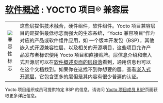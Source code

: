 [软件概述][1] : **YOCTO 项目® 兼容层**
======

|||
|--|----|
|![兼容性标志][2]  | 这些层提供技术融合，硬件组件，软件组件。Yocto 项目兼容层目的是提供最低标志而强大的生态系统，“Yocto 兼容项目”作为对应的产品或软件组件应用，如 一个版本开发包（BSP），其他嵌入式开源兼容性层，以及相关的开源项目，这些项目允许产品发布者标识使用 Yocto 项目和直接贴牌。层信息介绍和嵌入式开源层可以在[软件概述页面的层段落][3]看到，通用信息也可以在这个文档找到。如果你在这找不到你想要的层，查看[嵌入式开源层][4]，它包含更多的层但是其内容有很少普遍的认证。|

Yocto 项目组织成员可提供特定 BSP 的信息。请访问 [Yocto 项目成员 BSP][5]页面获取更多详细信息。 


[1]: https://github.com/guevaraya/Yocto_doc/blob/master/software-overview/software-overview.md
[2]: https://www.yoctoproject.org/wp-content/uploads/2018/03/Yocto-Badge-Update-Participant-2018.png
[3]: https://github.com/guevaraya/Yocto_doc/blob/master/software-overview/software-overview.md
[4]: http://layers.openembedded.org/
[5]: https://www.yoctoproject.org/software-overview/layers/bsps/?release=All&title
